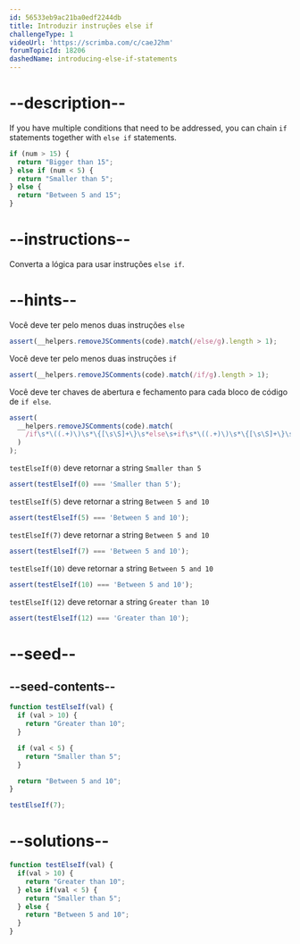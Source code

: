 ```yaml
---
id: 56533eb9ac21ba0edf2244db
title: Introduzir instruções else if
challengeType: 1
videoUrl: 'https://scrimba.com/c/caeJ2hm'
forumTopicId: 18206
dashedName: introducing-else-if-statements
---
```


# --description--

If you have multiple conditions that need to be addressed, you can chain `if` statements together with `else if` statements.

```js
if (num > 15) {
  return "Bigger than 15";
} else if (num < 5) {
  return "Smaller than 5";
} else {
  return "Between 5 and 15";
}
```

# --instructions--

Converta a lógica para usar instruções `else if`.

# --hints--

Você deve ter pelo menos duas instruções `else`

```js
assert(__helpers.removeJSComments(code).match(/else/g).length > 1);
```

Você deve ter pelo menos duas instruções `if`

```js
assert(__helpers.removeJSComments(code).match(/if/g).length > 1);
```

Você deve ter chaves de abertura e fechamento para cada bloco de código de `if else`.

```js
assert(
  __helpers.removeJSComments(code).match(
    /if\s*\((.+)\)\s*\{[\s\S]+\}\s*else\s+if\s*\((.+)\)\s*\{[\s\S]+\}\s*else\s*\{[\s\S]+\s*\}/
  )
);
```

`testElseIf(0)` deve retornar a string `Smaller than 5`

```js
assert(testElseIf(0) === 'Smaller than 5');
```

`testElseIf(5)` deve retornar a string `Between 5 and 10`

```js
assert(testElseIf(5) === 'Between 5 and 10');
```

`testElseIf(7)` deve retornar a string `Between 5 and 10`

```js
assert(testElseIf(7) === 'Between 5 and 10');
```

`testElseIf(10)` deve retornar a string `Between 5 and 10`

```js
assert(testElseIf(10) === 'Between 5 and 10');
```

`testElseIf(12)` deve retornar a string `Greater than 10`

```js
assert(testElseIf(12) === 'Greater than 10');
```

# --seed--

## --seed-contents--

```js
function testElseIf(val) {
  if (val > 10) {
    return "Greater than 10";
  }

  if (val < 5) {
    return "Smaller than 5";
  }

  return "Between 5 and 10";
}

testElseIf(7);
```

# --solutions--

```js
function testElseIf(val) {
  if(val > 10) {
    return "Greater than 10";
  } else if(val < 5) {
    return "Smaller than 5";
  } else {
    return "Between 5 and 10";
  }
}
```
